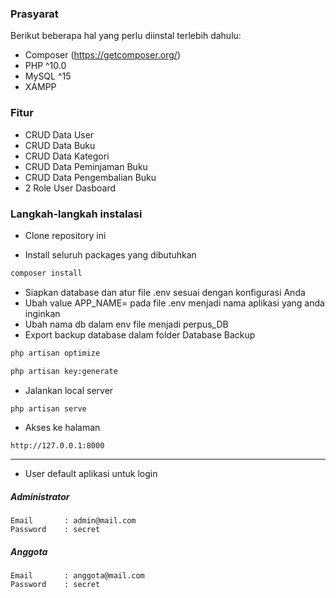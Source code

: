 ### Prasyarat

Berikut beberapa hal yang perlu diinstal terlebih dahulu:

-   Composer (https://getcomposer.org/)
-   PHP ^10.0
-   MySQL ^15
-   XAMPP


### Fitur

-   CRUD Data User
-   CRUD Data Buku
-   CRUD Data Kategori
-   CRUD Data Peminjaman Buku
-   CRUD Data Pengembalian Buku
-   2 Role User Dasboard

### Langkah-langkah instalasi

-   Clone repository ini

-   Install seluruh packages yang dibutuhkan

```bash
composer install
```

-   Siapkan database dan atur file .env sesuai dengan konfigurasi Anda
-   Ubah value APP_NAME= pada file .env menjadi nama aplikasi yang anda inginkan
-   Ubah nama db dalam env file menjadi perpus_DB
-   Export backup database dalam folder Database Backup

```bash
php artisan optimize
```

```bash
php artisan key:generate
```

-   Jalankan local server

```bash
php artisan serve
```
-   Akses ke halaman

```
http://127.0.0.1:8000
```

---

-   User default aplikasi untuk login

##### Administrator

```
Email       : admin@mail.com
Password    : secret
```
##### Anggota

```
Email       : anggota@mail.com
Password    : secret
```